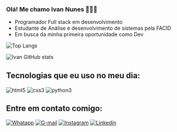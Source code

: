 ### Olá! Me chamo Ivan Nunes 🧑🏻‍💻
- Programador Full stack em desenvolvimento
- Estudante de Análise e desenvolvimento de sistemas pela FACID
- Em busca da minha primeira oportunidade como Dev 

![Top Langs](https://github-readme-stats.vercel.app/api/top-langs/?username=ivancnunes&hide_progress=true)

![Ivan GitHub stats](https://github-readme-stats.vercel.app/api?username=ivancnunes&show_icons=true&theme=radical)

## Tecnologias que eu uso no meu dia:
<div style="display: inline_block">
    <img align="center" alt="html5" src="https://img.shields.io/badge/HTML5-E34F26?style=for-the-badge&logo=html5&logoColor=white">
    <img align="center" alt="css3" src="https://img.shields.io/badge/CSS3-1572B6?style=for-the-badge&logo=css3&logoColor=white">
    <img align="center" alt="python3" src="https://img.shields.io/badge/Python-3776AB?style=for-the-badge&logo=python&logoColor=white">
</div>

## Entre em contato comigo: 
[![Whatapp](    https://img.shields.io/badge/WhatsApp-25D366?style=for-the-badge&logo=whatsapp&logoColor=white)](https://wa.me/5599984859373
)
[![G-mail](https://img.shields.io/badge/Gmail-D14836?style=for-the-badge&logo=gmail&logoColor=white)](mailto:ivannunescn800@gmail.com
)
[![Instagram](    https://img.shields.io/badge/Instagram-E4405F?style=for-the-badge&logo=instagram&logoColor=white)](https://www.instagram.com/ivanunes.dev/)
[![Linkedin](    https://img.shields.io/badge/LinkedIn-0077B5?style=for-the-badge&logo=linkedin&logoColor=white)]( https://www.linkedin.com/in/ivan-de-cerqueira-nunes-204405186/ )
